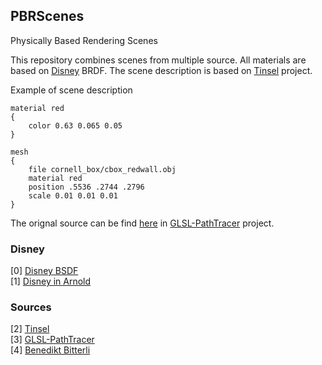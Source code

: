 ## PBRScenes

Physically Based Rendering Scenes

This repository combines scenes from multiple source. All materials are based on [Disney](https://media.disneyanimation.com/uploads/production/publication_asset/48/asset/s2012_pbs_disney_brdf_notes_v3.pdf) BRDF. The scene description is based on [Tinsel](https://github.com/mmacklin/tinsel) project.


Example of scene description
```
material red
{
	color 0.63 0.065 0.05
}

mesh
{
	file cornell_box/cbox_redwall.obj
	material red
	position .5536 .2744 .2796
	scale 0.01 0.01 0.01
}
```

The orignal source can be find [here](https://drive.google.com/file/d/1UFMMoVb5uB7WIvCeHOfQ2dCQSxNMXluB/view) in [GLSL-PathTracer](https://github.com/knightcrawler25/GLSL-PathTracer) project.

### Disney

[0] [Disney BSDF](https://blog.selfshadow.com/publications/s2015-shading-course/burley/s2015_pbs_disney_bsdf_notes.pdf) \
[1] [Disney in Arnold](http://shihchinw.github.io/2015/07/implementing-disney-principled-brdf-in-arnold.html)

### Sources

[2] [Tinsel](https://github.com/mmacklin/tinsel) \
[3] [GLSL-PathTracer](https://github.com/knightcrawler25/GLSL-PathTracer) \
[4] [Benedikt Bitterli](https://benedikt-bitterli.me/resources/)

